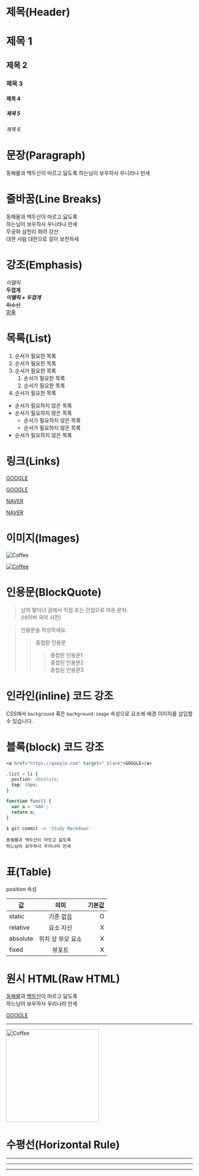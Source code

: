 # 제목(Header)

# 제목 1
## 제목 2
### 제목 3
#### 제목 4
##### 제목 5
###### 제목 6  
  
# 문장(Paragraph)

동해물과 백두산이 마르고 닳도록
하는님이 보우하사 우니라나 만세

# 줄바꿈(Line Breaks)

동해물과 백두산이 마르고 닳도록  
하는님이 보우하사 우니라나 만세  
무궁화 삼천리 화려 강산<br/>
대한 사람 대한으로 길이 보전하세

# 강조(Emphasis)

_이텔릭_  
**두껍게**  
**_이텔릭 + 두껍게_**  
~~취소선~~  
<u>밑줄</u>  

# 목록(List)

1. 순서가 필요한 목록
1. 순서가 필요한 목록
1. 순서가 필요한 목록
   1. 순서가 필요한 목록
   2. 순서가 필요한 목록
2. 순서가 필요한 목록

- 순서가 필요하지 않은 목록
- 순서가 필요하지 않은 목록
  - 순서가 필요하지 않은 목록
  - 순서가 필요하지 않은 목록
- 순서가 필요하지 않은 목록

# 링크(Links)

<a href="https://google.com">GOOGLE</a>

[GOOGLE](https://google.com)

<a href="https://naver.com" title="NAVER로 이동!">NAVER</a>

[NAVER](https://naver.com "NAVER로 이동!")

# 이미지(Images)

![Coffee](https://cdn.pixabay.com/photo/2020/04/06/13/37/coffee-5009730_960_720.png)

[![Coffee](https://cdn.pixabay.com/photo/2020/04/06/13/37/coffee-5009730_960_720.png)](https://google.com)

# 인용문(BlockQuote)

> 남의 말이나 글에서 직접 또는 간접으로 따온 문자.  
> (네이버 국어 사전)

> 인용문을 작성하세요.
>> 중첩된 인용문
>>> 중첩된 인용문1  
>>> 중첩된 인용문2  
>>> 중첩된 인용문3

# 인라인(inline) 코드 강조

CSS에서 `background` 혹은 `background-image` 속성으로 요소에 배경 이미지를 삽입할 수 있습니다.

# 블록(block) 코드 강조

```html
<a href="https://google.com" target="_blank">GOGGLE</a>
```

```css
.list > li {
  postion: absolute;
  top: 40px;
}
```

```javascript
function func() {
  var a = 'AAA';
  return a;
}
```

```bash
$ git commit -m 'Study Markdown'
```

```plaintext
동해물과 백두산이 마르고 닳도록  
하느님이 보우하사 우리나라 만세
```

# 표(Table)

position 속성

값 | 의미 | 기본값
--|:--:|--:
static | 기준 없음 | O
relative | 요소 자신 | X
absolute | 위치 상 부모 요소 | X
fixed | 뷰포트 | X

# 원시 HTML(Raw HTML)

<u>동해물</u>과 <span style="text-decoration: underline;">백두산</span>이 마르고 닳도록<br/>
하느님이 보우하사 우리나라 만세

<a href="https://google.com" title="GOOGLE로 이동!" target="_blank">GOOGLE</a>

---

<img width="250" src="https://cdn.pixabay.com/photo/2020/04/06/13/37/coffee-5009730_960_720.png" alt="Coffee" />

# 수평선(Horizontal Rule)

---

***

___